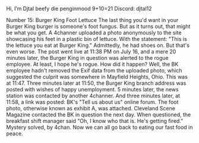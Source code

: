 Hi, I’m Djtal
beefy die
penginmood
9+10=21
Discord: djtal12

 
 
 
 
 
 
 
  






 
  























   
 
 
 
 
  
 
 
 
 
 

 
 
 
  
 
 
 
 
 
 

  
 
 
 
 
 
 
 
  
 
 
 
 
 
 
  
 
 

Number 15: Burger King Foot Lettuce The last thing you'd want in your Burger King burger is someone's foot fungus. But as it turns out, that might be what you get. A 4channer uploaded a photo anonymously to the site showcasing his feet in a plastic bin of lettuce. With the statement: "This is the lettuce you eat at Burger King." Admittedly, he had shoes on. But that's even worse. The post went live at 11:38 PM on July 16, and a mere 20 minutes later, the Burger King in question was alerted to the rogue employee. At least, I hope he's rogue. How did it happen? Well, the BK employee hadn't removed the Exif data from the uploaded photo, which suggested the culprit was somewhere in Mayfield Heights, Ohio. This was at 11:47. Three minutes later at 11:50, the Burger King branch address was posted with wishes of happy unemployment. 5 minutes later, the news station was contacted by another 4channer. And three minutes later, at 11:58, a link was posted: BK's "Tell us about us" online forum. The foot photo, otherwise known as exhibit A, was attached. Cleveland Scene Magazine contacted the BK in question the next day. When questioned, the breakfast shift manager said "Oh, I know who that is. He's getting fired." Mystery solved, by 4chan. Now we can all go back to eating our fast food in peace.
